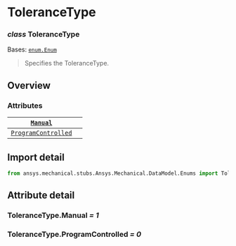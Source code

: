 # ToleranceType

### *class* ToleranceType

Bases: [`enum.Enum`](https://docs.python.org/3/library/enum.html#enum.Enum)

> Specifies the ToleranceType.

> <!-- !! processed by numpydoc !! -->

## Overview

### Attributes

| [`Manual`](#ToleranceType.Manual)                       |    |
|---------------------------------------------------------|----|
| [`ProgramControlled`](#ToleranceType.ProgramControlled) |    |

## Import detail

```python
from ansys.mechanical.stubs.Ansys.Mechanical.DataModel.Enums import ToleranceType
```

## Attribute detail

### ToleranceType.Manual *= 1*

### ToleranceType.ProgramControlled *= 0*

